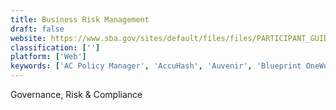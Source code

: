 ```yaml
---
title: Business Risk Management
draft: false 
website: https://www.sba.gov/sites/default/files/files/PARTICIPANT_GUIDE_RISK_MANAGEMENT.pdf
classification: ['']
platform: ['Web']
keywords: ['AC Policy Manager', 'AccuHash', 'Auvenir', 'Blueprint OneWorld', 'Blueprint RCM', 'Borealis Application', 'CAMS - Compliance Auditing', 'TRADEPAQ TRM', 'Veriphy', 'WolfPAC', 'blazingAudit', 'riskcloud.NET']
---
```

Governance, Risk & Compliance